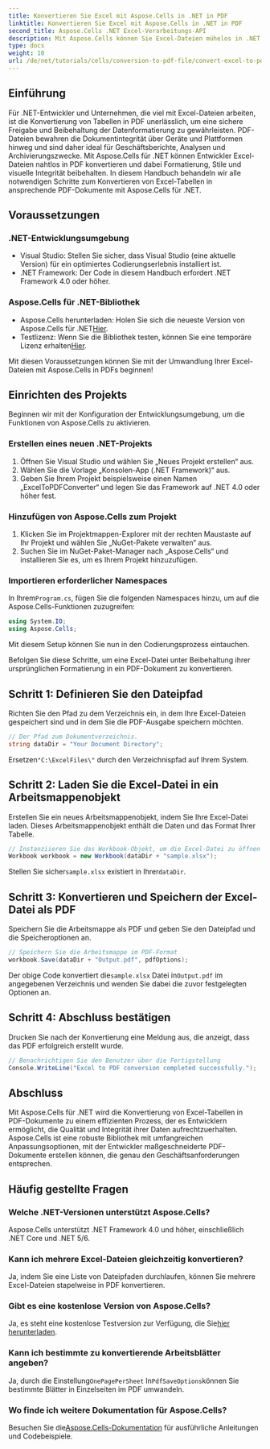 ```yaml
---
title: Konvertieren Sie Excel mit Aspose.Cells in .NET in PDF
linktitle: Konvertieren Sie Excel mit Aspose.Cells in .NET in PDF
second_title: Aspose.Cells .NET Excel-Verarbeitungs-API
description: Mit Aspose.Cells können Sie Excel-Dateien mühelos in .NET in PDF konvertieren. Diese Schritt-für-Schritt-Anleitung bietet .NET-Entwicklern Codeausschnitte, Einrichtungstipps und FAQs zur Fehlerbehebung.
type: docs
weight: 10
url: /de/net/tutorials/cells/conversion-to-pdf-file/convert-excel-to-pdf/
---
```

## Einführung

Für .NET-Entwickler und Unternehmen, die viel mit Excel-Dateien arbeiten, ist die Konvertierung von Tabellen in PDF unerlässlich, um eine sichere Freigabe und Beibehaltung der Datenformatierung zu gewährleisten. PDF-Dateien bewahren die Dokumentintegrität über Geräte und Plattformen hinweg und sind daher ideal für Geschäftsberichte, Analysen und Archivierungszwecke. Mit Aspose.Cells für .NET können Entwickler Excel-Dateien nahtlos in PDF konvertieren und dabei Formatierung, Stile und visuelle Integrität beibehalten. In diesem Handbuch behandeln wir alle notwendigen Schritte zum Konvertieren von Excel-Tabellen in ansprechende PDF-Dokumente mit Aspose.Cells für .NET.

## Voraussetzungen

### .NET-Entwicklungsumgebung
- Visual Studio: Stellen Sie sicher, dass Visual Studio (eine aktuelle Version) für ein optimiertes Codierungserlebnis installiert ist.
- .NET Framework: Der Code in diesem Handbuch erfordert .NET Framework 4.0 oder höher.

### Aspose.Cells für .NET-Bibliothek
-  Aspose.Cells herunterladen: Holen Sie sich die neueste Version von Aspose.Cells für .NET[Hier](https://releases.aspose.com/cells/net/).
- Testlizenz: Wenn Sie die Bibliothek testen, können Sie eine temporäre Lizenz erhalten[Hier](https://purchase.conholdate.com/temporary-license/).

Mit diesen Voraussetzungen können Sie mit der Umwandlung Ihrer Excel-Dateien mit Aspose.Cells in PDFs beginnen!

## Einrichten des Projekts

Beginnen wir mit der Konfiguration der Entwicklungsumgebung, um die Funktionen von Aspose.Cells zu aktivieren.

### Erstellen eines neuen .NET-Projekts
1. Öffnen Sie Visual Studio und wählen Sie „Neues Projekt erstellen“ aus.
2. Wählen Sie die Vorlage „Konsolen-App (.NET Framework)“ aus.
3. Geben Sie Ihrem Projekt beispielsweise einen Namen „ExcelToPDFConverter“ und legen Sie das Framework auf .NET 4.0 oder höher fest.

### Hinzufügen von Aspose.Cells zum Projekt
1. Klicken Sie im Projektmappen-Explorer mit der rechten Maustaste auf Ihr Projekt und wählen Sie „NuGet-Pakete verwalten“ aus.
2. Suchen Sie im NuGet-Paket-Manager nach „Aspose.Cells“ und installieren Sie es, um es Ihrem Projekt hinzuzufügen.

### Importieren erforderlicher Namespaces
 In Ihrem`Program.cs`, fügen Sie die folgenden Namespaces hinzu, um auf die Aspose.Cells-Funktionen zuzugreifen:
```csharp
using System.IO;
using Aspose.Cells;
```

Mit diesem Setup können Sie nun in den Codierungsprozess eintauchen.

Befolgen Sie diese Schritte, um eine Excel-Datei unter Beibehaltung ihrer ursprünglichen Formatierung in ein PDF-Dokument zu konvertieren.

## Schritt 1: Definieren Sie den Dateipfad
Richten Sie den Pfad zu dem Verzeichnis ein, in dem Ihre Excel-Dateien gespeichert sind und in dem Sie die PDF-Ausgabe speichern möchten.

```csharp
// Der Pfad zum Dokumentverzeichnis.
string dataDir = "Your Document Directory";
```

 Ersetzen`"C:\ExcelFiles\"` durch den Verzeichnispfad auf Ihrem System.

## Schritt 2: Laden Sie die Excel-Datei in ein Arbeitsmappenobjekt
Erstellen Sie ein neues Arbeitsmappenobjekt, indem Sie Ihre Excel-Datei laden. Dieses Arbeitsmappenobjekt enthält die Daten und das Format Ihrer Tabelle.

```csharp
// Instanziieren Sie das Workbook-Objekt, um die Excel-Datei zu öffnen
Workbook workbook = new Workbook(dataDir + "sample.xlsx");
```

 Stellen Sie sicher`sample.xlsx` existiert in Ihrer`dataDir`.

## Schritt 3: Konvertieren und Speichern der Excel-Datei als PDF
Speichern Sie die Arbeitsmappe als PDF und geben Sie den Dateipfad und die Speicheroptionen an.

```csharp
// Speichern Sie die Arbeitsmappe im PDF-Format
workbook.Save(dataDir + "Output.pdf", pdfOptions);
```

 Der obige Code konvertiert die`sample.xlsx` Datei in`Output.pdf` im angegebenen Verzeichnis und wenden Sie dabei die zuvor festgelegten Optionen an.

## Schritt 4: Abschluss bestätigen
Drucken Sie nach der Konvertierung eine Meldung aus, die anzeigt, dass das PDF erfolgreich erstellt wurde.

```csharp
// Benachrichtigen Sie den Benutzer über die Fertigstellung
Console.WriteLine("Excel to PDF conversion completed successfully.");
```

## Abschluss

Mit Aspose.Cells für .NET wird die Konvertierung von Excel-Tabellen in PDF-Dokumente zu einem effizienten Prozess, der es Entwicklern ermöglicht, die Qualität und Integrität ihrer Daten aufrechtzuerhalten. Aspose.Cells ist eine robuste Bibliothek mit umfangreichen Anpassungsoptionen, mit der Entwickler maßgeschneiderte PDF-Dokumente erstellen können, die genau den Geschäftsanforderungen entsprechen.

## Häufig gestellte Fragen

### Welche .NET-Versionen unterstützt Aspose.Cells?
Aspose.Cells unterstützt .NET Framework 4.0 und höher, einschließlich .NET Core und .NET 5/6.

### Kann ich mehrere Excel-Dateien gleichzeitig konvertieren?
Ja, indem Sie eine Liste von Dateipfaden durchlaufen, können Sie mehrere Excel-Dateien stapelweise in PDF konvertieren.

### Gibt es eine kostenlose Version von Aspose.Cells?
 Ja, es steht eine kostenlose Testversion zur Verfügung, die Sie[hier herunterladen](https://releases.aspose.com/cells/net/).

### Kann ich bestimmte zu konvertierende Arbeitsblätter angeben?
 Ja, durch die Einstellung`OnePagePerSheet` In`PdfSaveOptions`können Sie bestimmte Blätter in Einzelseiten im PDF umwandeln.

### Wo finde ich weitere Dokumentation für Aspose.Cells?
 Besuchen Sie die[Aspose.Cells-Dokumentation](https://reference.aspose.com/cells/net/) für ausführliche Anleitungen und Codebeispiele. 